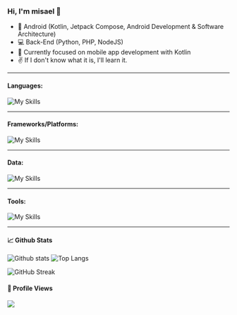 ### Hi, I'm misael 👋

- 📱 Android (Kotlin, Jetpack Compose, Android Development & Software Architecture)
- 💻 Back-End (Python, PHP, NodeJS)
- 📖 Currently focused on mobile app development with Kotlin
- ✌ If I don't know what it is, I'll learn it.
---

#### Languages:

![My Skills](https://skillicons.dev/icons?i=kotlin,java,js,php,py,html,css,sass&theme=light)

---

#### Frameworks/Platforms:

![My Skills](https://skillicons.dev/icons?i=nodejs,express,react&theme=light)

---

#### Data: 

![My Skills](https://skillicons.dev/icons?i=mysql,postgres,mongodb,sequelize,firebase,redis,sqlite&theme=light)

---

#### Tools:

![My Skills](https://skillicons.dev/icons?i=androidstudio,git,github,gitlab,vscode,neovim,vim,postman,idea,linux,nginx,gradle,bash&theme=light)

---

#### 📈 Github Stats
![Github stats](https://github-readme-stats.vercel.app/api?username=misa3l&theme=default&&include_all_commits=true&show_icons=true&count_private=true) ![Top Langs](https://github-readme-stats.vercel.app/api/top-langs/?username=misa3l&hide_progress=true)

![GitHub Streak](https://github-readme-streak-stats.herokuapp.com/?user=misa3l&mode=weekly)

#### 👀 Profile Views
![](https://komarev.com/ghpvc/?username=misa3l&color=blue&label=PROFILE+VIEWS)

